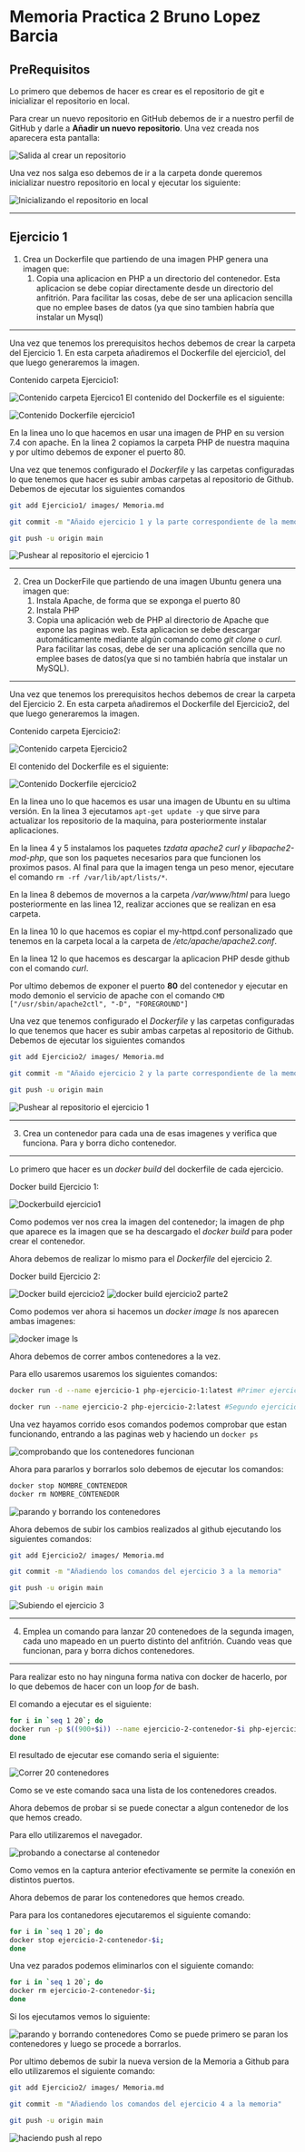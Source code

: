 # Memoria Practica 2 Bruno Lopez Barcia 

## PreRequisitos

Lo primero que debemos de hacer es crear es el repositorio de git e inicializar el repositorio en local.

Para crear un nuevo repositorio en GitHub debemos de ir a nuestro perfil de GitHub y darle a __Añadir un nuevo repositorio__. Una vez creada nos aparecera esta pantalla:

![Salida al crear un repositorio](./images/imagen_0.png)

Una vez nos salga eso debemos de ir a la carpeta donde queremos inicializar nuestro repositorio en local y ejecutar los siguiente:

![Inicializando el repositorio en local](./images/imagen_1.png)

---
## Ejercicio 1

1. Crea un Dockerfile que partiendo de una imagen PHP genera una imagen que:
	1. Copia una aplicacion en PHP a un directorio del contenedor. Esta aplicacion se debe copiar directamente desde un directorio del anfitrión. Para facilitar las cosas, debe de ser una aplicacion sencilla que no emplee bases de datos (ya que sino tambien habría que instalar un Mysql)
---
Una vez que tenemos los prerequisitos hechos debemos de crear la carpeta del Ejercicio 1. En esta carpeta añadiremos el Dockerfile del ejercicio1, del que luego generaremos la imagen. 

Contenido carpeta Ejercicio1:

![Contenido carpeta Ejercico1](./images/imagen_3.png)
El contenido del Dockerfile es el siguiente:

![Contenido Dockerfile ejercicio1](./images/imagen_2.png)

En la linea uno lo que hacemos en usar una imagen de PHP en su version 7.4 con apache. En la linea 2 copiamos la carpeta PHP de nuestra maquina y por ultimo debemos de exponer el puerto 80.

Una vez que tenemos configurado el _Dockerfile_ y las carpetas configuradas lo que tenemos que hacer es subir ambas carpetas al repositorio de Github. Debemos de ejecutar los siguientes comandos

````bash
git add Ejercicio1/ images/ Memoria.md

git commit -m "Añaido ejercicio 1 y la parte correspondiente de la memoria"

git push -u origin main
````

![Pushear al repositorio el ejercicio 1](/images/imagen_4.png)

----
2.  Crea un DockerFile que partiendo de una imagen Ubuntu genera una imagen que:
	1. Instala Apache, de forma que se exponga el puerto 80
	2. Instala PHP
	3. Copia una aplicación web de PHP al directorio de Apache que expone las paginas web. Esta aplicacion se debe descargar automáticamente mediante algún comando como _git clone_ o _curl_. Para facilitar las cosas, debe de ser una aplicación sencilla que no emplee bases de datos(ya que si no también habría que instalar un MySQL).

---

Una vez que tenemos los prerequisitos hechos debemos de crear la carpeta del Ejercicio 2. En esta carpeta añadiremos el Dockerfile del Ejercicio2, del que luego generaremos la imagen. 

Contenido carpeta Ejercicio2:

![Contenido carpeta Ejercicio2](./images/imagen_5.png)

El contenido del Dockerfile es el siguiente:

![Contenido Dockerfile ejercicio2](./images/imagen_6.png)

En la linea uno lo que hacemos es usar una imagen de Ubuntu en su ultima versión. En la linea 3 ejecutamos ```apt-get update -y``` que sirve para actualizar los repositorio de la maquina, para posteriormente instalar aplicaciones.

En la linea 4 y 5 instalamos los paquetes _tzdata apache2 curl y libapache2-mod-php_, que son los paquetes necesarios para que funcionen los proximos pasos. Al final para que la imagen tenga un peso menor, ejecutare el comando ```rm -rf /var/lib/apt/lists/*```. 

En la linea 8 debemos de movernos a la carpeta _/var/www/html_ para luego posteriormente en las linea 12, realizar acciones que se realizan en esa carpeta.

En la linea 10 lo que hacemos es copiar el my-httpd.conf personalizado que tenemos en la carpeta local a la carpeta de _/etc/apache/apache2.conf_.

En la linea 12 lo que hacemos es descargar la aplicacion PHP desde github con el comando _curl_. 

Por ultimo debemos de exponer el puerto __80__ del contenedor y ejecutar en modo demonio el servicio de apache con el comando ```CMD ["/usr/sbin/apache2ctl", "-D", "FOREGROUND"]```

Una vez que tenemos configurado el _Dockerfile_ y las carpetas configuradas lo que tenemos que hacer es subir ambas carpetas al repositorio de Github. Debemos de ejecutar los siguientes comandos

````bash
git add Ejercicio2/ images/ Memoria.md

git commit -m "Añaido ejercicio 2 y la parte correspondiente de la memoria"

git push -u origin main
````

![Pushear al repositorio el ejercicio 1](/images/imagen_7.png)


---- 
3. Crea un contenedor para cada una de esas imagenes y verifica que funciona. Para y borra dicho contenedor.
----

Lo primero que hacer es un _docker build_ del dockerfile de cada ejercicio. 

Docker build Ejercicio 1:

![Dockerbuild ejercicio1](/images/imagen_8.png)

Como podemos ver nos crea la imagen del contenedor; la imagen de php que aparece es la imagen que se ha descargado el _docker build_ para poder crear el contenedor.

Ahora debemos de realizar lo mismo para el _Dockerfile_ del ejercicio 2.

Docker build Ejercicio 2:

![Docker build ejercicio2](/images/imagen_9.png)
![docker build ejercicio2 parte2](/images/imagen_10.png)

Como podemos ver ahora si hacemos un _docker image ls_ nos aparecen ambas imagenes:

![docker image ls](/images/imagen_11.png)

Ahora debemos de correr ambos contenedores a la vez. 

Para ello usaremos usaremos los siguientes comandos:

`````bash
docker run -d --name ejercicio-1 php-ejercicio-1:latest #Primer ejercicio

docker run --name ejercicio-2 php-ejercicio-2:latest #Segundo ejercicio
`````

Una vez hayamos corrido esos comandos podemos comprobar que estan funcionando, entrando a las paginas web y haciendo un ```docker ps``` 

![comprobando que los contenedores funcionan](/images/imagen_12.png)

Ahora para pararlos y borrarlos solo debemos de ejecutar los comandos: 

`````bash
docker stop NOMBRE_CONTENEDOR
docker rm NOMBRE_CONTENEDOR
`````

![parando y borrando los contenedores](/images/imagen_13.png)

Ahora debemos de subir los cambios realizados al github ejecutando los siguientes comandos:

````bash
git add Ejercicio2/ images/ Memoria.md

git commit -m "Añadiendo los comandos del ejercicio 3 a la memoria"

git push -u origin main
````

![Subiendo el ejercicio 3](/images/imagen_14.png)


----
4. Emplea un comando para lanzar 20 contenedoes de la segunda imagen, cada uno mapeado en un puerto distinto del anfitrión. Cuando veas que funcionan, para y borra dichos contenedores.
----

Para realizar esto no hay ninguna forma nativa con docker de hacerlo, por lo que debemos de hacer con un loop _for_ de bash.

El comando a ejecutar es el siguiente:
````bash
for i in `seq 1 20`; do 
docker run -p $((900+$i)) --name ejercicio-2-contenedor-$i php-ejercicio-2;
done
````

El resultado de ejecutar ese comando seria el siguiente:

![Correr 20 contenedores](/images/imagen_15.png)

Como se ve este comando saca una lista de los contenedores creados.

Ahora debemos de probar si se puede conectar a algun contenedor de los que hemos creado.

Para ello utilizaremos el navegador.

![probando a conectarse al contenedor](/images/imagen_17.png)

Como vemos en la captura anterior efectivamente se permite la conexión en distintos puertos.

Ahora debemos de parar los contenedores que hemos creado.

Para para los contanedores ejecutaremos el siguiente comando:
````bash
for i in `seq 1 20`; do 
docker stop ejercicio-2-contenedor-$i;
done
````

Una vez parados podemos eliminarlos con el siguiente comando:
````bash
for i in `seq 1 20`; do 
docker rm ejercicio-2-contenedor-$i;
done
````

Si los ejecutamos vemos lo siguiente:

![parando y borrando contenedores](/images/imagen_18.png)
Como se puede primero se paran los contenedores y luego se procede a borrarlos.

Por ultimo debemos de subir la nueva version de la Memoria a Github para ello utilizaremos el siguiente comando:
````bash
git add Ejercicio2/ images/ Memoria.md

git commit -m "Añadiendo los comandos del ejercicio 4 a la memoria"

git push -u origin main
````

![haciendo push al repo](/images/imagen_19.png)